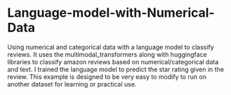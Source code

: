 # Language-model-with-Numerical-Data
Using numerical and categorical data with a language model to classify reviews. It uses the multimodal_transformers along with huggingface libraries to classify amazon reviews based on numerical/categorical data and text. I trained the language model to predict the star rating given in the review. This example is designed to be very easy to modify to run on another dataset for learning or practical use.

